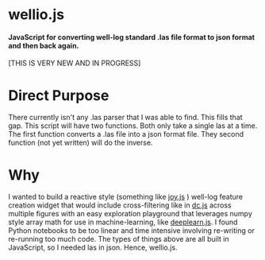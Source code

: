 # wellio.js
#### JavaScript for converting well-log standard .las file format to json format and then back again.

[THIS IS VERY NEW AND IN PROGRESS]

# Direct Purpose
 There currently isn't any .las parser that I was able to find. This fills that gap. This script will have two functions. Both only take a single las at a time. The first function converts a  .las file into a json format file. They second function (not yet written) will do the inverse.

# Why
I wanted to build a reactive style (something like <a href="http://ncase.me/joy/">joy.js</a> ) well-log feature creation widget that would include cross-filtering like in <a href="https://dc-js.github.io/dc.js/">dc.js</a> across multiple figures with an easy exploration playground that leverages numpy style array math for use in machine-learning, like <a href="https://deeplearnjs.org/">deeplearn.js</a>. I found Python notebooks to be too linear and time intensive involving re-writing or re-running too much code. The types of things above are all built in JavaScript, so I needed las in json. Hence,  wellio.js.


